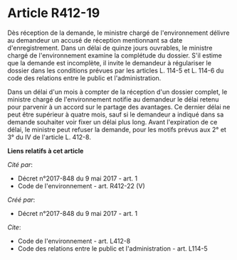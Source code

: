 # Article R412-19

Dès réception de la demande, le ministre chargé de l'environnement délivre au demandeur un accusé de réception mentionnant sa
date d'enregistrement. Dans un délai de quinze jours ouvrables, le ministre chargé de l'environnement examine la complétude
du dossier. S'il estime que la demande est incomplète, il invite le demandeur à régulariser le dossier dans les conditions
prévues par les articles L. 114-5 et L. 114-6 du code des relations entre le public et l'administration. 

Dans un délai d'un mois à compter de la réception d'un dossier complet, le ministre chargé de l'environnement notifie au
demandeur le délai retenu pour parvenir à un accord sur le partage des avantages. Ce dernier délai ne peut être supérieur à
quatre mois, sauf si le demandeur a indiqué dans sa demande souhaiter voir fixer un délai plus long. Avant l'expiration de ce
délai, le ministre peut refuser la demande, pour les motifs prévus aux 2° et 3° du IV de l'article L. 412-8.

**Liens relatifs à cet article**

_Cité par_:

  - Décret n°2017-848 du 9 mai 2017 - art. 1
  - Code de l'environnement - art. R412-22 (V)

_Créé par_:

  - Décret n°2017-848 du 9 mai 2017 - art. 1

_Cite_:

  - Code de l'environnement - art. L412-8
  - Code des relations entre le public et l'administration - art. L114-5
